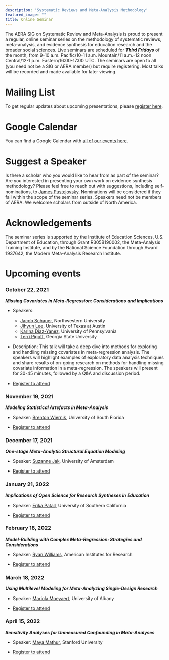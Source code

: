 ```yaml
---
description: 'Systematic Reviews and Meta-Analysis Methodology'
featured_image: ""
title: Online Seminar
---
```


The AERA SIG on Systematic Review and Meta-Analysis is proud to present a regular, online seminar series on the methodology of systematic reviews, meta-analysis, and evidence synthesis for education research and the broader social sciences. Live seminars are scheduled for __*Third Fridays*__ of the month, from 9-10 a.m. Pacific/10-11 a.m. Mountain/11 a.m.-12 noon Central/12-1 p.m. Eastern/16:00-17:00 UTC. The seminars are open to all (you need not be a SIG or AERA member) but require registering. Most talks will be recorded and made available for later viewing. 

# Mailing List

To get regular updates about upcoming presentations, please [register here](https://forms.gle/H5LzMmHfEJuoUPru8).

# Google Calendar

You can find a Google Calendar with [all of our events here](https://calendar.google.com/calendar/embed?src=00ummeklt33fp6gvo3pj5itick%40group.calendar.google.com&ctz=America%2FChicago).

# Suggest a Speaker

Is there a scholar who you would like to hear from as part of the seminar? Are you interested in presenting your own work on evidence synthesis methodology? Please feel free to reach out with suggestions, including self-nominations, to [James Pustejovsky](mailto:pustejovsky@wisc.edu). Nominations will be considered if they fall within the scope of the seminar series. Speakers need not be members of AERA. We welcome scholars from outside of North America.

# Acknowledgements

The seminar series is supported by the Institute of Education Sciences, U.S. Department of Education, through Grant R305B190002, the Meta-Analysis Training Institute, and by the National Science Foundation through Award 1937642, the Modern Meta-Analysis Research Institute.

# Upcoming events

### October 22, 2021

__*Missing Covariates in Meta-Regression: Considerations and Implications*__

- Speakers: 

    - [Jacob Schauer](https://www.jmschauer.com/), Northwestern University
    - [Jihyun Lee](https://education.utexas.edu/student/jihyun_lee), University of Texas at Austin
    - [Karina Diaz-Yanez](https://www.kgdiaz.com/), University of Pennsylvania 
    - [Terri Pigott](https://www.terripigott.com/), Georgia State University

- Description: This talk will take a deep dive into methods for exploring and handling missing covariates in meta-regression analysis. The speakers will highlight examples of exploratory data analysis techniques and share results of on-going research on methods for handling missing covariate information in a meta-regression. The speakers will present for 30-45 minutes, followed by a Q&A and discussion period. 

- [Register to attend](https://forms.gle/H5LzMmHfEJuoUPru8)

### November 19, 2021

__*Modeling Statistical Artefacts in Meta-Analysis*__

- Speaker: [Brenton Wiernik](https://wiernik.org/), University of South Florida

- [Register to attend](https://forms.gle/H5LzMmHfEJuoUPru8)

### December 17, 2021

__*One-stage Meta-Analytic Structural Equation Modeling*__

- Speaker: [Suzanne Jak](http://www.suzannejak.nl/), University of Amsterdam

- [Register to attend](https://forms.gle/H5LzMmHfEJuoUPru8)

### January 21, 2022

__*Implications of Open Science for Research Syntheses in Education*__

- Speaker: [Erika Patall](https://rossier.usc.edu/faculty/erika-patall/), University of Southern California

- [Register to attend](https://forms.gle/H5LzMmHfEJuoUPru8)

### February 18, 2022

__*Model-Building with Complex Meta-Regression: Strategies and Considerations*__

- Speaker: [Ryan Williams](https://www.air.org/experts/person/ryan-williams), American Institutes for Research

- [Register to attend](https://forms.gle/H5LzMmHfEJuoUPru8)

### March 18, 2022

__*Using Multilevel Modeling for Meta-Analyzing Single-Design Research*__

- Speaker: [Mariola Moeyaert](https://www.albany.edu/education/faculty/mariola-moeyaert), University of Albany

- [Register to attend](https://forms.gle/H5LzMmHfEJuoUPru8)

### April 15, 2022

__*Sensitivity Analyses for Unmeasured Confounding in Meta-Analyses*__

- Speaker: [Maya Mathur](https://www.mayamathur.com/), Stanford University

- [Register to attend](https://forms.gle/H5LzMmHfEJuoUPru8)
